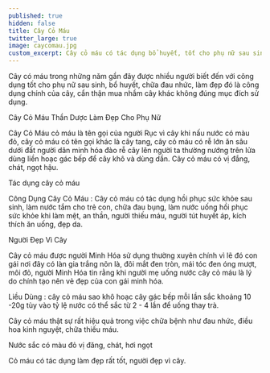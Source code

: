 ```yaml
---
published: true
hidden: false
title: Cây Cỏ Máu
twitter_large: true
image: caycomau.jpg
custom_excerpt: Cây cỏ máu có tác dụng bổ huyết, tốt cho phụ nữ sau sinh, chữa đau nhức, an ngon ngủ tốt.
---
```


Cây có máu trong những năm gần đây được nhiều người biết đến với công dụng tốt cho phụ nữ sau sinh, bổ huyết, chữa đau nhức, làm đẹp đó là công dụng chính của cây, cẩn thận mua nhầm cây khác không đúng mục đích sử dụng.

Cây Cỏ Máu Thần Dược Làm Đẹp Cho Phụ Nữ

Cây Cỏ Máu  cỏ máu là tên gọi của người Rục vì cây khi nấu nước có màu đỏ, cây cỏ máu có tên gọi khác là cây tang, cây cỏ máu có rễ lớn ăn sâu dưới đất người dân minh hóa đào rễ cây lên người ta thường nướng trên lửa dùng liền hoạc gác bếp để cây khô và dùng dần. Cây cỏ máu có vị đắng, chát, ngọt hậu.

Tác dụng cây cỏ máu

Công Dụng Cây Cỏ Máu : Cây cỏ máu có tác dụng hồi phục sức khỏe sau sinh, làm nước tắm cho trẻ con, chữa đau bụng, làm nước uống hồi phục sức khỏe khi làm mệt, an thần, người thiếu máu, người tút huyết áp, kích thích ăn uống, đẹp da.

Người Đẹp Vì Cây

Cây cỏ máu được người Minh Hóa sử dụng thường xuyên chính vì lẽ đó con gái nơi đây có làn gia trắng nõn là, đôi mắt đen tròn, mái tóc đen óng mượt, môi đỏ, người Minh Hóa tin rằng khi người mẹ uống nước cây cỏ máu là lý do chính tạo nên vẻ đẹp của con gái minh hóa.

Liều Dùng : cây cỏ máu sao khô hoạc cây gác bếp mỗi lần sắc khoảng 10 -20g tùy vào tỷ lệ nước có thể sắc từ 2 - 4 lần để uống thay trà.

Cây cỏ máu thật sự rất hiệu quả trong việc chữa bệnh như đau nhức, điều hoa kinh nguyệt, chữa thiếu máu.

Nước sắc có màu đỏ vị đăng, chát, hơi ngọt

Cỏ máu có tác dụng làm đẹp rất tốt, người đẹp vì cây.
